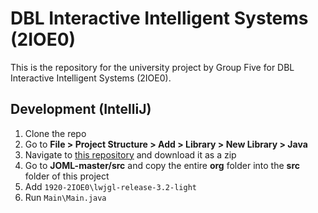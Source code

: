 # DBL Interactive Intelligent Systems (2IOE0)

This is the repository for the university project by Group Five for DBL Interactive Intelligent Systems (2IOE0).

## Development (IntelliJ)

1. Clone the repo
2. Go to **File > Project Structure > Add > Library > New Library > Java**
3. Navigate to [this repository](https://github.com/JOML-CI/JOML) and download it as a zip
4. Go to **JOML-master/src** and copy the entire **org** folder into the **src** folder of this project
3. Add ```1920-2IOE0\lwjgl-release-3.2-light```
4. Run ```Main\Main.java```
